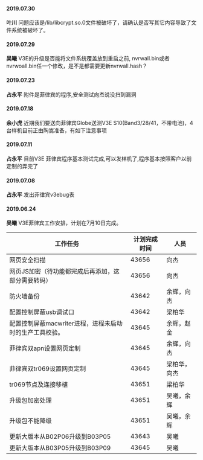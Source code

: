 
#### 2019.07.30
**叶川**  问题应该是/lib/libcrypt.so.0文件被破坏了，请确认是否写其它内容导致了文件系统被破坏了。
#### 2019.07.29
**吴曦**  V3E的升级是否能将文件系统覆盖放到重启之前, nvrwall.bin或者nvrwoall.bin任一个修改，是不是都需要更新nvrwall.hash？
#### 2019.07.23
**占永平**  附件是菲律宾的程序,安全测试向杰说没扫到漏洞
#### 2019.07.18
**余小虎** 近期我们要送向菲律宾Globe送测V3E S10(Band3/28/41，不带电池)，4台样机目前正由陶嵩准备，有如下注意事项
#### 2019.07.11
**占永平**  目前V3E 菲律宾程序基本测试完成,可以发样机了,程序基本按照客户以前定制的弄完了
#### 2019.07.08
**占永平**  发出菲律宾v3ebug表
#### 2019.06.24
**吴曦**  V3E菲律宾工作安排，计划在7月10日完成。<hide>

工作任务|计划完成时间|人员
------|-----------|---
网页安全扫描|43656|向杰
网页JS加密（待功能都完成后再添加，这部分需要转码）|43656|向杰
防火墙备份|43642|余辉，向杰
配置控制屏蔽usb调试口|43642|梁柏华
配置控制屏蔽macwriter进程，进程未启动时的生产工具校验。|43645|余辉，赵金
菲律宾双apn设置网页定制|43645|余辉，向杰
菲律宾双tr069设置网页定制|43645|梁柏华，向杰
tr069节点及连接移植|43651|梁柏华
升级包加密处理|43651|吴曦，余辉
升级包不能降级|43651|吴曦，余辉
更新大版本从B02P06升级到B03P05|43643|吴曦
更新大版本从B03P05升级到B03P09|43645|吴曦
</hide>
